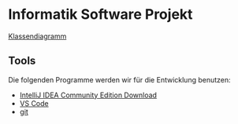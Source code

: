 # Informatik Software Projekt

[Klassendiagramm](https://online.visual-paradigm.com/share.jsp?id=323439353531372d31)

## Tools

Die folgenden Programme werden wir für die Entwicklung benutzen:
- [IntelliJ IDEA Community Edition Download](https://www.jetbrains.com/idea/download/download-thanks.html?platform=windows&code=IIC)
- [VS Code](https://code.visualstudio.com/download)
- [git](https://git-scm.com/downloads)
